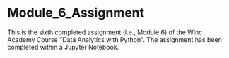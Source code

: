 # Module_6_Assignment
This is the sixth completed assignment (i.e., Module 6) of the Winc Academy Course "Data Analytics with Python". The assignment has been completed within a Jupyter Notebook.
